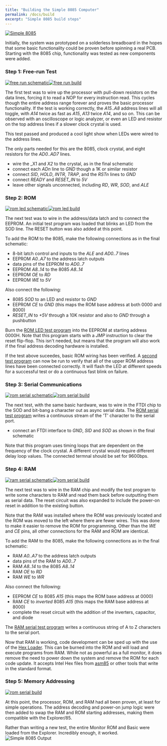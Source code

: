 ```yaml
---
title: "Building the Simple 8085 Computer"
permalink: /docs/build
excerpt: "Simple 8085 build steps"
---
```


[![Simple 8085](images/simple8085-500.jpg)](images/simple8085.jpg)

Initially, the system was prototyped on a solderless breadboard in the hopes that some basic functionality could be proven before spinning a real PCB.  Starting with the 8085 chip, functionality was tested as new components were added.

### Step 1: Free-run Test

[![free run schematic](images/step1-free-run-sch-360.png)](images/step1-free-run-sch.png)[![free run build](images/step1-free-run-360.jpg)](images/step1-free-run.jpg)

The first test was to wire up the processor with pull-down resistors on the data lines, forcing it to read a NOP for every instruction read.  This cycles though the entire address range forever and proves the basic processor functionality.  If the test is working correctly, the _A15..A8_ address lines will all toggle, with _A14_ twice as fast as _A15_, _A13_ twice _A14_, and so on.  This can be observed with an oscilloscope or logic analyzer, or even an LED and resistor on the top address lines if a slower clock crystal is used.

This test passed and produced a cool light show when LEDs were wired to the address lines.

The only parts needed for this are the 8085, clock crystal, and eight resistors for the _AD0..AD7_ lines.  

* wire the _X1 and _X2_ to the crystal, as in the final schematic
* connect each _ADn_ line to _GND_ though a 1K or similar resistor
* connect _SID_, _HOLD_, _INTR_, _TRAP_, and the _RSTn_ lines to _GND_
* connect _READY_ and _RESET_IN_ to _5V_
* leave other signals unconnected, including _RD_, _WR_, _SOD_, and _ALE_

### Step 2: ROM

[![rom led schematic](images/step2-rom-led-sch-360.png)](images/step2-rom-led-sch.png)[![rom led build](images/step2-rom-led-360.jpg)](images/step2-rom-led.jpg)

The next test was to wire in the address/data latch and to connect the EEPROM.  An initial test program was loaded that blinks an LED from the SOD line.  The RESET button was also added at this point.

To add the ROM to the 8085, make the following connections as in the final schematic:

* 8-bit latch control and inputs to the _ALE_ and _AD0..7_ lines
* EEPROM _A0..A7_ to the address latch outputs
* data pins of the EEPROM to _AD0..7_
* EEPROM _A8..14_ to the 8085 _A8..14_
* EEPROM _OE_ to _RD_
* EEPROM _WE_ to _5V_

Also connect the following:

* 8085 _SOD_ to an LED and resistor to _GND_
* EEPROM _CE_ to _GND_  (this maps the ROM base address at both 0000 and 8000)
* _RESET_IN_ to _+5V_ through a 10K resistor and also to _GND_ through a pushbutton

Burn the [ROM LED test program](code/test2a-rom-led.asm) into the EEPROM at starting address 0000H.  Note that this program starts with a _JMP_ instruction to clear the reset flip-flop.  This isn't needed, but means that the program will also work if the final address decoding hardware is installed.

If the test above suceedes, basic ROM wiring has been verified.  A [second test program](code/test2b-rom-address.asm) can now be run to verify that all of the upper ROM address lines have been connected correctly.  It will flash the LED at different speeds for a successful test or do a continuous fast blink on failure.

### Step 3: Serial Communications

[![rom serial schematic](images/step3-rom-serial-sch-360.png)](images/step3-rom-serial-sch.png)[![rom serial build](images/step3-rom-serial-360.jpg)](images/step3-rom-serial.jpg)

The next test, with the same basic hardware, was to wire in the FTDI chip to the SOD and bit-bang a character out as async serial data.  The [ROM serial test program](code/test3-rom-serial.asm) writes a continuous stream of the 'T' character to the serial port.

* connect an FTDI interface to _GND_, _SID_ and _SOD_ as shown in the final schematic

Note that this program uses timing loops that are dependent on the frequency of the clock crystal.  A different crystal would require different delay loop values.  The connected termnal should be set for 9600bps.

### Step 4: RAM

[![ram serial schematic](images/step4-ram-serial-sch-360.png)](images/step4-ram-serial-sch.png)[![rom serial build](images/step4-ram-serial-360.jpg)](images/step4-ram-serial.jpg)

The next test was to wire in the RAM chip and modify the test program to write some characters to RAM and read them back before outputting them as serial data.  The reset circuit was also expanded to include the power-on reset in addition to the existing button.

Note that the RAM was installed where the ROM was previously located and the ROM was moved to the left where there are fewer wires. This was done to make it easier to remove the ROM for programming.  Other than the _WE_ and _CE_ pins, all other connections for the RAM and ROM are identical.

To add the RAM to the 8085, make the following connections as in the final schematic:

* RAM _A0..A7_ to the address latch outputs
* data pins of the RAM to _AD0..7_
* RAM _A8..14_ to the 8085 _A8..14_
* RAM _OE_ to _RD_
* RAM _WE_ to _WR_

Also connect the following:

* EEPROM _CE_ to 8085 _A15_ (this maps the ROM base address at 0000)
* RAM _CE_ to *inverted* 8085 _A15_ (this maps the RAM base address at 8000)
* complete the reset circuit with the addition of the inverters, capacitor, and diode

The [RAM serial test program](code/test4-ram-serial.asm) writes a continuous string of A to Z characters to the serial port.

Now that RAM is working, code development can be sped up with the use of the [Hex Loader](code/loader.asm). This can be burned into the ROM and will load and execute programs from RAM.  While not as powerful as a full monitor, it does remove the need to power down the system and remove the ROM for each code update.  It accepts Intel Hex files from [asm85](https://github.com/TomNisbet/asm85) or other tools that write in the standard format.

### Step 5: Memory Addressing

[![rom serial build](images/step5-addressing-360.jpg)](images/step5-addressing.jpg)

At this point, the processor, ROM, and RAM had all been proven, at least for simple operations.  The address decoding and power-on jump logic were then added to swap the RAM and ROM starting addresses, making them compatible with the Explorer/85.

Rather than writing a new test, the entire Monitor ROM and Basic were loaded from the Explorer.  Incredibly enough, it worked.
![Simple 8085 Output](images/s85-output.png)

